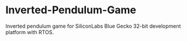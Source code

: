 # Inverted-Pendulum-Game
Inverted pendulum game for SiliconLabs Blue Gecko 32-bit development platform with RTOS.
